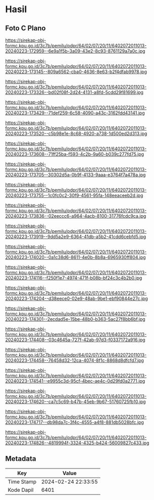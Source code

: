 # Hasil

## Foto C Plano

https://sirekap-obj-formc.kpu.go.id/3c7b/pemilu/pdpr/64/02/07/20/11/6402072011013-20240223-172959--6e9a1f5b-3a09-43e2-8c93-8761129a7a0c.jpg

https://sirekap-obj-formc.kpu.go.id/3c7b/pemilu/pdpr/64/02/07/20/11/6402072011013-20240223-173145--809a6562-cba0-4636-8e63-b2f4dfab9978.jpg

https://sirekap-obj-formc.kpu.go.id/3c7b/pemilu/pdpr/64/02/07/20/11/6402072011013-20240223-173326--bd02f08f-2d24-4131-a8fd-5cdd29f81699.jpg

https://sirekap-obj-formc.kpu.go.id/3c7b/pemilu/pdpr/64/02/07/20/11/6402072011013-20240223-173429--71def259-6c58-4090-a43c-3162fdd43141.jpg

https://sirekap-obj-formc.kpu.go.id/3c7b/pemilu/pdpr/64/02/07/20/11/6402072011013-20240223-173520--c5b98e1e-8c68-4920-a738-1d500ed2d313.jpg

https://sirekap-obj-formc.kpu.go.id/3c7b/pemilu/pdpr/64/02/07/20/11/6402072011013-20240223-173608--71ff25ba-f593-4c2b-9a60-b039c277fd75.jpg

https://sirekap-obj-formc.kpu.go.id/3c7b/pemilu/pdpr/64/02/07/20/11/6402072011013-20240223-173705--30302d5a-0b9f-4133-9aaa-e3764f7a478a.jpg

https://sirekap-obj-formc.kpu.go.id/3c7b/pemilu/pdpr/64/02/07/20/11/6402072011013-20240223-173755--1c0fc0c2-30f9-4561-95fa-148eeaceeb2d.jpg

https://sirekap-obj-formc.kpu.go.id/3c7b/pemilu/pdpr/64/02/07/20/11/6402072011013-20240223-173836--02eeccc6-a964-4acb-8100-31776fcdc9ca.jpg

https://sirekap-obj-formc.kpu.go.id/3c7b/pemilu/pdpr/64/02/07/20/11/6402072011013-20240223-173919--9dd5a2e9-6364-41db-a5b2-41cdd6cebfd5.jpg

https://sirekap-obj-formc.kpu.go.id/3c7b/pemilu/pdpr/64/02/07/20/11/6402072011013-20240223-174020--0a1c38d6-8611-4e0b-8b8a-6965930ff804.jpg

https://sirekap-obj-formc.kpu.go.id/3c7b/pemilu/pdpr/64/02/07/20/11/6402072011013-20240223-174116--f250f1e7-4974-471f-b08b-bf24c3c4b2b0.jpg

https://sirekap-obj-formc.kpu.go.id/3c7b/pemilu/pdpr/64/02/07/20/11/6402072011013-20240223-174204--d38eece0-02e9-48ab-9be1-ebf90844e27c.jpg

https://sirekap-obj-formc.kpu.go.id/3c7b/pemilu/pdpr/64/02/07/20/11/6402072011013-20240223-174301--2ecdad5e-15be-48b0-b363-5ac27f8bb6bf.jpg

https://sirekap-obj-formc.kpu.go.id/3c7b/pemilu/pdpr/64/02/07/20/11/6402072011013-20240223-174408--03c4645a-727f-42ab-97d3-f0337172a916.jpg

https://sirekap-obj-formc.kpu.go.id/3c7b/pemilu/pdpr/64/02/07/20/11/6402072011013-20240223-174458--76458d32-12ca-4074-8f1c-8868d8dfcfd7.jpg

https://sirekap-obj-formc.kpu.go.id/3c7b/pemilu/pdpr/64/02/07/20/11/6402072011013-20240223-174541--e9955c3d-95cf-4bec-ae4c-0d29fd0a2771.jpg

https://sirekap-obj-formc.kpu.go.id/3c7b/pemilu/pdpr/64/02/07/20/11/6402072011013-20240223-174620--ca7c5c69-b47b-45eb-9b67-51760725fb10.jpg

https://sirekap-obj-formc.kpu.go.id/3c7b/pemilu/pdpr/64/02/07/20/11/6402072011013-20240223-174717--db98da7c-3f4c-4555-a4f8-881db5028bfc.jpg

https://sirekap-obj-formc.kpu.go.id/3c7b/pemilu/pdpr/64/02/07/20/11/6402072011013-20240223-174826--4819994f-3324-4325-b424-56009827c433.jpg


## Metadata

| Key        | Value               |
| ---------- | ------------------- |
| Time Stamp | 2024-02-24 22:33:55 |
| Kode Dapil | 6401                |



